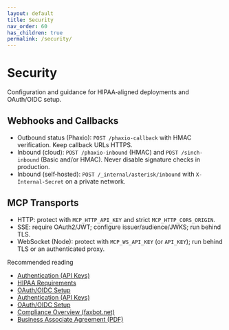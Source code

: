 ```yaml
---
layout: default
title: Security
nav_order: 60
has_children: true
permalink: /security/
---
```


# Security

Configuration and guidance for HIPAA‑aligned deployments and OAuth/OIDC setup.

## Webhooks and Callbacks
- Outbound status (Phaxio): `POST /phaxio-callback` with HMAC verification. Keep callback URLs HTTPS.
- Inbound (cloud): `POST /phaxio-inbound` (HMAC) and `POST /sinch-inbound` (Basic and/or HMAC). Never disable signature checks in production.
- Inbound (self‑hosted): `POST /_internal/asterisk/inbound` with `X-Internal-Secret` on a private network.

## MCP Transports
- HTTP: protect with `MCP_HTTP_API_KEY` and strict `MCP_HTTP_CORS_ORIGIN`.
- SSE: require OAuth2/JWT; configure issuer/audience/JWKS; run behind TLS.
- WebSocket (Node): protect with `MCP_WS_API_KEY` (or `API_KEY`); run behind TLS or an authenticated proxy.

Recommended reading
- [Authentication (API Keys)](/security/authentication)
- [HIPAA Requirements](../HIPAA_REQUIREMENTS.md)
- [OAuth/OIDC Setup](OAUTH_SETUP.md)
- [Authentication (API Keys)](/Faxbot/security/authentication.html)
- [OAuth/OIDC Setup](/Faxbot/security/oauth-setup.html)
- [Compliance Overview (faxbot.net)](https://faxbot.net/compliance/)
- [Business Associate Agreement (PDF)](https://faxbot.net/compliance/business-associate-agreement.pdf)



